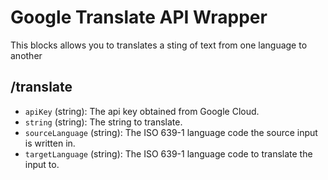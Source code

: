 # Google Translate API Wrapper
This blocks allows you to translates a sting of text from one language to another

## /translate

* `apiKey` (string): The api key obtained from Google Cloud.
* `string` (string): The string to translate.
* `sourceLanguage` (string): The ISO 639-1 language code the source input is written in.
* `targetLanguage` (string): The ISO 639-1 language code to translate the input to.
